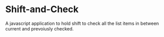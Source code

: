 # Shift-and-Check
A javascript application to hold shift to check all the list items in between current and prevoiusly checked.
